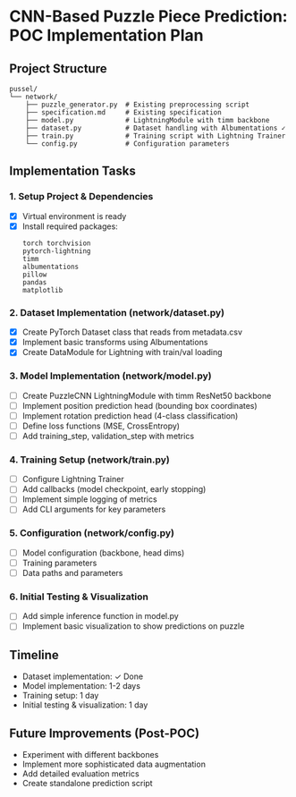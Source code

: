 # CNN-Based Puzzle Piece Prediction: POC Implementation Plan

## Project Structure
```
pussel/
└── network/
    ├── puzzle_generator.py  # Existing preprocessing script
    ├── specification.md     # Existing specification
    ├── model.py             # LightningModule with timm backbone
    ├── dataset.py           # Dataset handling with Albumentations ✓
    ├── train.py             # Training script with Lightning Trainer
    └── config.py            # Configuration parameters
```

## Implementation Tasks

### 1. Setup Project & Dependencies
- [x] Virtual environment is ready
- [x] Install required packages:
  ```
  torch torchvision
  pytorch-lightning
  timm
  albumentations
  pillow
  pandas
  matplotlib
  ```

### 2. Dataset Implementation (network/dataset.py)
- [x] Create PyTorch Dataset class that reads from metadata.csv
- [x] Implement basic transforms using Albumentations
- [x] Create DataModule for Lightning with train/val loading

### 3. Model Implementation (network/model.py)
- [ ] Create PuzzleCNN LightningModule with timm ResNet50 backbone
- [ ] Implement position prediction head (bounding box coordinates)
- [ ] Implement rotation prediction head (4-class classification)
- [ ] Define loss functions (MSE, CrossEntropy)
- [ ] Add training_step, validation_step with metrics

### 4. Training Setup (network/train.py)
- [ ] Configure Lightning Trainer
- [ ] Add callbacks (model checkpoint, early stopping)
- [ ] Implement simple logging of metrics
- [ ] Add CLI arguments for key parameters

### 5. Configuration (network/config.py)
- [ ] Model configuration (backbone, head dims)
- [ ] Training parameters
- [ ] Data paths and parameters

### 6. Initial Testing & Visualization
- [ ] Add simple inference function in model.py
- [ ] Implement basic visualization to show predictions on puzzle

## Timeline
- Dataset implementation: ✓ Done
- Model implementation: 1-2 days
- Training setup: 1 day
- Initial testing & visualization: 1 day

## Future Improvements (Post-POC)
- Experiment with different backbones
- Implement more sophisticated data augmentation
- Add detailed evaluation metrics
- Create standalone prediction script
